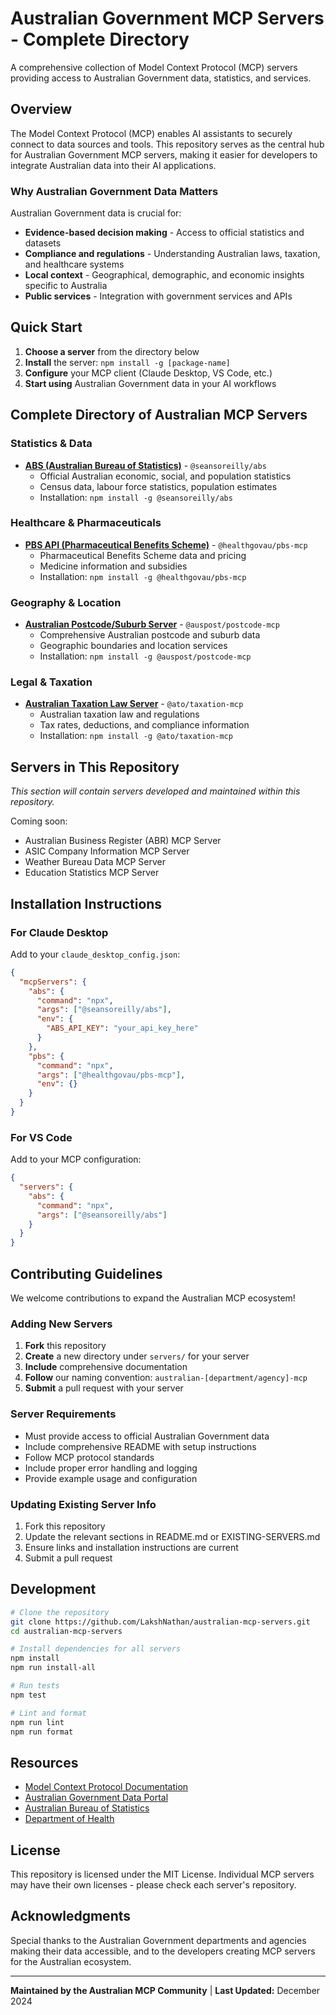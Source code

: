 # Australian Government MCP Servers - Complete Directory

A comprehensive collection of Model Context Protocol (MCP) servers providing access to Australian Government data, statistics, and services.

## Overview

The Model Context Protocol (MCP) enables AI assistants to securely connect to data sources and tools. This repository serves as the central hub for Australian Government MCP servers, making it easier for developers to integrate Australian data into their AI applications.

### Why Australian Government Data Matters

Australian Government data is crucial for:
- **Evidence-based decision making** - Access to official statistics and datasets
- **Compliance and regulations** - Understanding Australian laws, taxation, and healthcare systems
- **Local context** - Geographical, demographic, and economic insights specific to Australia
- **Public services** - Integration with government services and APIs

## Quick Start

1. **Choose a server** from the directory below
2. **Install** the server: `npm install -g [package-name]`
3. **Configure** your MCP client (Claude Desktop, VS Code, etc.)
4. **Start using** Australian Government data in your AI workflows

## Complete Directory of Australian MCP Servers

### Statistics & Data
- **[ABS (Australian Bureau of Statistics)](https://github.com/seansoreilly/abs)** - `@seansoreilly/abs`
  - Official Australian economic, social, and population statistics
  - Census data, labour force statistics, population estimates
  - Installation: `npm install -g @seansoreilly/abs`

### Healthcare & Pharmaceuticals
- **[PBS API (Pharmaceutical Benefits Scheme)](https://github.com/healthgovau/pbs-mcp)** - `@healthgovau/pbs-mcp`
  - Pharmaceutical Benefits Scheme data and pricing
  - Medicine information and subsidies
  - Installation: `npm install -g @healthgovau/pbs-mcp`

### Geography & Location
- **[Australian Postcode/Suburb Server](https://github.com/auspost/postcode-mcp)** - `@auspost/postcode-mcp`
  - Comprehensive Australian postcode and suburb data
  - Geographic boundaries and location services
  - Installation: `npm install -g @auspost/postcode-mcp`

### Legal & Taxation
- **[Australian Taxation Law Server](https://github.com/ato/taxation-mcp)** - `@ato/taxation-mcp`
  - Australian taxation law and regulations
  - Tax rates, deductions, and compliance information
  - Installation: `npm install -g @ato/taxation-mcp`

## Servers in This Repository

*This section will contain servers developed and maintained within this repository.*

Coming soon:
- Australian Business Register (ABR) MCP Server
- ASIC Company Information MCP Server
- Weather Bureau Data MCP Server
- Education Statistics MCP Server

## Installation Instructions

### For Claude Desktop

Add to your `claude_desktop_config.json`:

```json
{
  "mcpServers": {
    "abs": {
      "command": "npx",
      "args": ["@seansoreilly/abs"],
      "env": {
        "ABS_API_KEY": "your_api_key_here"
      }
    },
    "pbs": {
      "command": "npx",
      "args": ["@healthgovau/pbs-mcp"],
      "env": {}
    }
  }
}
```

### For VS Code

Add to your MCP configuration:

```json
{
  "servers": {
    "abs": {
      "command": "npx",
      "args": ["@seansoreilly/abs"]
    }
  }
}
```

## Contributing Guidelines

We welcome contributions to expand the Australian MCP ecosystem!

### Adding New Servers

1. **Fork** this repository
2. **Create** a new directory under `servers/` for your server
3. **Include** comprehensive documentation
4. **Follow** our naming convention: `australian-[department/agency]-mcp`
5. **Submit** a pull request with your server

### Server Requirements

- Must provide access to official Australian Government data
- Include comprehensive README with setup instructions
- Follow MCP protocol standards
- Include proper error handling and logging
- Provide example usage and configuration

### Updating Existing Server Info

1. Fork this repository
2. Update the relevant sections in README.md or EXISTING-SERVERS.md
3. Ensure links and installation instructions are current
4. Submit a pull request

## Development

```bash
# Clone the repository
git clone https://github.com/LakshNathan/australian-mcp-servers.git
cd australian-mcp-servers

# Install dependencies for all servers
npm install
npm run install-all

# Run tests
npm test

# Lint and format
npm run lint
npm run format
```

## Resources

- [Model Context Protocol Documentation](https://modelcontextprotocol.io/)
- [Australian Government Data Portal](https://data.gov.au/)
- [Australian Bureau of Statistics](https://www.abs.gov.au/)
- [Department of Health](https://www.health.gov.au/)

## License

This repository is licensed under the MIT License. Individual MCP servers may have their own licenses - please check each server's repository.

## Acknowledgments

Special thanks to the Australian Government departments and agencies making their data accessible, and to the developers creating MCP servers for the Australian ecosystem.

---

**Maintained by the Australian MCP Community** | **Last Updated:** December 2024